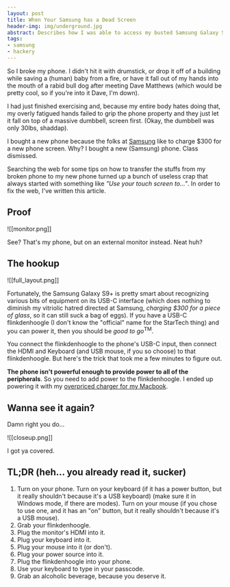 ```yaml
---
layout: post
title: When Your Samsung has a Dead Screen
header-img: img/underground.jpg
abstract: Describes how I was able to access my busted Samsung Galaxy S9+ when the screen was smashed beyond anything, you know... good.
tags:
- samsung
- hackery
---
```


So I broke my phone. I didn't hit it with drumstick, or drop it off of a building while saving a (human) baby from a fire, or have it fall out of my hands into the mouth of a rabid bull dog after meeting Dave Matthews (which would be pretty cool, so if you're into it Dave, I'm down).

I had just finished exercising and, because my entire body hates doing that, my overly fatigued hands failed to grip the phone property and they just let it fall on top of a massive dumbbell, screen first. (Okay, the dumbbell was only 30lbs, shaddap).

I bought a new phone because the folks at [Samsung](https://samsung.com) like to charge $300 for a new phone screen. Why? I bought a new (Samsung) phone. Class dismissed.

Searching the web for some tips on how to transfer the stuffs from my broken phone to my new phone turned up a bunch of useless crap that always started with something like _"Use your touch screen to..."_. In order to fix the web, I've written this article.

## Proof

![[monitor.png]]

See? That's my phone, but on an external monitor instead. Neat huh?

## The hookup

![[full_layout.png]]

Fortunately, the Samsung Galaxy S9+ is pretty smart about recognizing various bits of equipment on its USB-C interface (which does nothing to diminish my vitriolic hatred directed at Samsung, _charging $300 for a piece of glass_, so it can still suck a bag of eggs). If you have a USB-C flinkdenhoogle (I don't know the "official" name for the StarTech thing) and you can power it, then you should be _good to go_<sup>TM</sup>.

You connect the flinkdenhoogle to the phone's USB-C input, then connect the HDMI and Keyboard (and USB mouse, if you so choose) to that flinkdenhoogle. But here's the trick that took me a few minutes to figure out.

**The phone isn't powerful enough to provide power to all of the peripherals**. So you need to add power to the flinkdenhoogle. I ended up powering it with my [overpriced charger for my Macbook](https://www.apple.com/ca/shop/product/MQLN3AM/A/70w-usb-c-power-adapter).

## Wanna see it again?

Damn right you do...

![[closeup.png]]

I got ya covered.

## TL;DR (heh... you already read it, sucker)

1. Turn on your phone. Turn on your keyboard (if it has a power button, but it really shouldn't because it's a USB keyboard) (make sure it in Windows mode, if there are modes). Turn on your mouse (if you chose to use one, and it has an "on" button, but it really shouldn't because it's a USB mouse).
2. Grab your flinkdenhoogle.
3. Plug the monitor's HDMI into it.
4. Plug your keyboard into it.
5. Plug your mouse into it (or don't).
6. Plug your power source into it.
7. Plug the flinkdenhoogle into your phone.
8. Use your keyboard to type in your passcode.
9. Grab an alcoholic beverage, because you deserve it.
